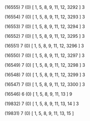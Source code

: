 (16555) 7 (0) [ 1, 5, 8, 9, 11, 12, 3292 ] 3 


(16554) 7 (0) [ 1, 5, 8, 9, 11, 12, 3293 ] 3 


(16553) 7 (0) [ 1, 5, 8, 9, 11, 12, 3294 ] 3 


(16552) 7 (0) [ 1, 5, 8, 9, 11, 12, 3295 ] 3 


(16551) 7 (0) [ 1, 5, 8, 9, 11, 12, 3296 ] 3 


(16550) 7 (0) [ 1, 5, 8, 9, 11, 12, 3297 ] 3 


(16549) 7 (0) [ 1, 5, 8, 9, 11, 12, 3298 ] 3 


(16548) 7 (0) [ 1, 5, 8, 9, 11, 12, 3299 ] 3 


(16547) 7 (0) [ 1, 5, 8, 9, 11, 12, 3300 ] 3 


(16546) 6 (0) [ 1, 5, 8, 9, 11, 13 ] 9 


(19832) 7 (0) [ 1, 5, 8, 9, 11, 13, 14 ] 3 


(19831) 7 (0) [ 1, 5, 8, 9, 11, 13, 15 ]  

